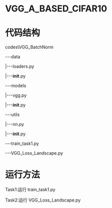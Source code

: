 # VGG_A_BASED_CIFAR10

# 代码结构
codes\VGG_BatchNorm

---data

   |---loaders.py
   
   |---__init__.py
   
---models

   |---vgg.py 
   
   |---__init__.py
   
---utils

   |---nn.py
   
   |---__init__.py
   
---train_task1.py

---VGG_Loss_Landscape.py

# 运行方法
Task1:运行 train_task1.py

Task2:运行 VGG_Loss_Landscape.py

